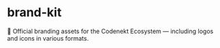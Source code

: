 # brand-kit
🎨 Official branding assets for the Codenekt Ecosystem — including logos and icons in various formats.

